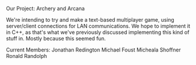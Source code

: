 Our Project: Archery and Arcana

We're intending to try and make a text-based multiplayer game, using server/client connections for LAN communications. We hope to implement
it in C++, as that's what we've previously discussed implementing this kind of stuff in. Mostly because this seemed fun.

Current Members:
  Jonathan Redington
  Michael Foust
  Micheala Shoffner
  Ronald Randolph

